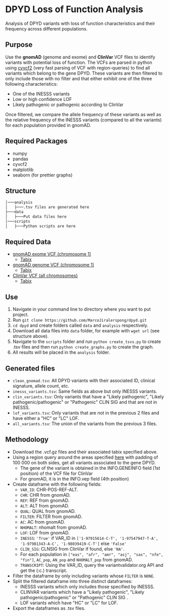 # DPYD Loss of Function Analysis
Analysis of DPYD variants with loss of function characteristics and their frequency across different populations.

## Purpose
Use the **gnomAD** (genome and exome) and **ClinVar** VCF files to identify variants with potential loss of function. The VCFs are parsed in python using [cyvcf2](https://github.com/brentp/cyvcf2) (very fast parsing of VCF with region-queries) to find all variants which belong to the gene DPYD. These variants are then filtered to only include those with no filter and that either exhibit one of the three following characteristics:
 - One of the INESSS variants
 - Low or high confidence LOF
 - Likely pathogenic or pathogenic according to ClinVar

Once filtered, we compare the allele frequency of these variants as well as the relative frequency of the INESSS variants (compared to all the variants) for each population provided in gnomAD.

## Required Packages

 - numpy
 - pandas
 - cyvcf2
 - matplotlib
 - seaborn (for prettier graphs)

## Structure
```bash
│───analysis
│   ├───.tsv files are generated here
├───data
│   ├───Put data files here
│───scripts
│   ├───Python scripts are here
```


## Required Data

 - [gnomAD exome VCF (chromosome 1)](https://storage.googleapis.com/gnomad-public/release/2.1.1/vcf/exomes/gnomad.exomes.r2.1.1.sites.1.vcf.bgz)
	 - [Tabix](https://storage.googleapis.com/gnomad-public/release/2.1.1/vcf/exomes/gnomad.exomes.r2.1.1.sites.1.vcf.bgz.tbi)
 - [gnomAD genome VCF (chromosome 1)](https://storage.googleapis.com/gnomad-public/release/2.1.1/vcf/genomes/gnomad.genomes.r2.1.1.sites.1.vcf.bgz)
	 - [Tabix](https://storage.googleapis.com/gnomad-public/release/2.1.1/vcf/genomes/gnomad.genomes.r2.1.1.sites.1.vcf.bgz.tbi)
 - [ClinVar VCF (all chromosomes)](ftp://ftp.ncbi.nlm.nih.gov/pub/clinvar/vcf_GRCh37/clinvar_20190513.vcf.gz)
	 - [Tabix](ftp://ftp.ncbi.nlm.nih.gov/pub/clinvar/vcf_GRCh37/clinvar_20190513.vcf.gz.tbi)
## Use

 1. Navigate in your command line to directory where you want to put project.
 2. Run `git clone https://github.com/MarcoJiralerspong/dpyd.git`
 3. `cd dpyd` and create folders called `data` and `analysis` respectively.
 4. Download all data files into `data` folder, for example with `wget url` (see structure above).
 5. Navigate to the `scripts` folder and run `python create_tsvs.py` to create .tsv files and then run `python create_graphs.py` to create the graph.
 6. All results will be placed in the `analysis` folder.

## Generated files
 - `clean_gnomad.tsv`: All DPYD variants with their associated ID, clinical signature, allele count, etc.
 - `inesss_variants.tsv`: Same fields as above but only INESSS variants.
 - `clin_variants.tsv`: Only variants that have a "Likely pathogenic", "Likely pathogenic/pathogenic" or "Pathogenic" CLIN SIG and that are not in INESSS.
 - `lof_variants.tsv`: Only variants that are not in the previous 2 files and have either a "HC" or "LC" LOF.
 - `all_variants.tsv`: The union of the variants from the previous 3 files.

## Methodology
 - Download the .vcf.gz files and their associated tabix specified above.
 - Using a region query around the areas specified [here](https://gnomad.broadinstitute.org/gene/ENSG00000188641) with padding of 100 000 on both sides, get all variants associated to the gene DPYD.
   - The gene of the variant is obtained in the INFO.GENEINFO field (1st position) of the VCF file for ClinVar
   - For gnomAD, it is in the INFO.vep field (4th position)
 - Create dataframe with the following fields:
    - `VAR_ID`: CHR-POS-REF-ALT.
    - `CHR`: CHR from gnomAD.
    - `REF`: REF from gnomAD.
    - `ALT`: ALT from gnomAD.
    - `QUAL`: QUAL from gnomAD.
    - `FILTER`: FILTER from gnomAD.
    - `AC`: AC from gnomAD.
    - `NHOMALT`: nhomalt from gnomAD.
    - `LOF`: LOF from gnomAD.
    - `INESSS`: `'True'` if VAR_ID in `['1-97915614-C-T', '1-97547947-T-A', '1-97981343-A-C', '1-98039419-C-T']` else `'False'`
    - `CLIN_SIG`: CLNSIG from ClinVar if found, else `'NA'`.
    - For each population in `["eas", "afr", "amr", "asj", "sas", "nfe", "fin"]`, `AC_pop`, `AN_pop` and `NHOMALT_pop` from gnomAD.
    - `TRANSCRIPT`: Using the VAR_ID, query the variantvalidator.org API and get the (:c.) transcript.
 - Filter the dataframe by only including variants whose `FILTER` is `NONE`.
 - Split the filtered dataframe into three distinct dataframes:
    - INESSS variants which only includes those specified by INESSS.
    - CLINVAR variants which have a "Likely pathogenic", "Likely pathogenic/pathogenic" or "Pathogenic" CLIN SIG .
    - LOF variants which have "HC" or "LC" for LOF.
 - Export the dataframes as .tsv files.